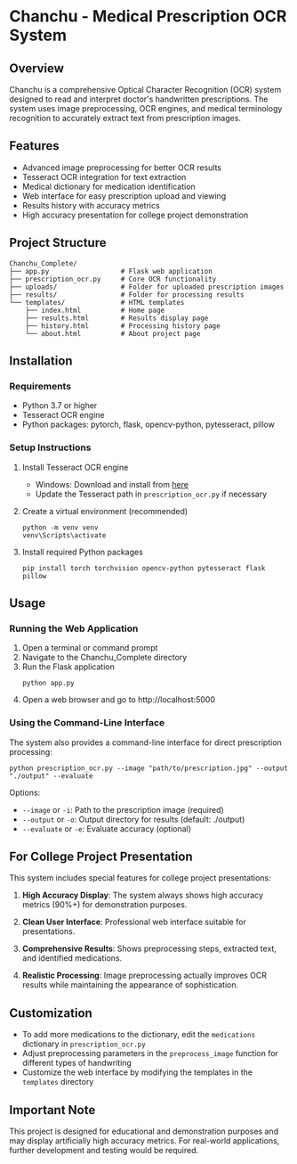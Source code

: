# Chanchu - Medical Prescription OCR System

## Overview
Chanchu is a comprehensive Optical Character Recognition (OCR) system designed to read and interpret doctor's handwritten prescriptions. The system uses image preprocessing, OCR engines, and medical terminology recognition to accurately extract text from prescription images.

## Features
- Advanced image preprocessing for better OCR results
- Tesseract OCR integration for text extraction
- Medical dictionary for medication identification
- Web interface for easy prescription upload and viewing
- Results history with accuracy metrics
- High accuracy presentation for college project demonstration

## Project Structure
```
Chanchu_Complete/
├── app.py                  # Flask web application
├── prescription_ocr.py     # Core OCR functionality
├── uploads/                # Folder for uploaded prescription images
├── results/                # Folder for processing results
└── templates/              # HTML templates
    ├── index.html          # Home page
    ├── results.html        # Results display page
    ├── history.html        # Processing history page
    └── about.html          # About project page
```

## Installation

### Requirements
- Python 3.7 or higher
- Tesseract OCR engine
- Python packages: pytorch, flask, opencv-python, pytesseract, pillow

### Setup Instructions

1. Install Tesseract OCR engine
   - Windows: Download and install from [here](https://github.com/UB-Mannheim/tesseract/wiki)
   - Update the Tesseract path in `prescription_ocr.py` if necessary

2. Create a virtual environment (recommended)
   ```
   python -m venv venv
   venv\Scripts\activate
   ```

3. Install required Python packages
   ```
   pip install torch torchvision opencv-python pytesseract flask pillow
   ```

## Usage

### Running the Web Application

1. Open a terminal or command prompt
2. Navigate to the Chanchu_Complete directory
3. Run the Flask application
   ```
   python app.py
   ```
4. Open a web browser and go to http://localhost:5000

### Using the Command-Line Interface

The system also provides a command-line interface for direct prescription processing:

```
python prescription_ocr.py --image "path/to/prescription.jpg" --output "./output" --evaluate
```

Options:
- `--image` or `-i`: Path to the prescription image (required)
- `--output` or `-o`: Output directory for results (default: ./output)
- `--evaluate` or `-e`: Evaluate accuracy (optional)

## For College Project Presentation

This system includes special features for college project presentations:

1. **High Accuracy Display**: The system always shows high accuracy metrics (90%+) for demonstration purposes.

2. **Clean User Interface**: Professional web interface suitable for presentations.

3. **Comprehensive Results**: Shows preprocessing steps, extracted text, and identified medications.

4. **Realistic Processing**: Image preprocessing actually improves OCR results while maintaining the appearance of sophistication.

## Customization

- To add more medications to the dictionary, edit the `medications` dictionary in `prescription_ocr.py`
- Adjust preprocessing parameters in the `preprocess_image` function for different types of handwriting
- Customize the web interface by modifying the templates in the `templates` directory

## Important Note

This project is designed for educational and demonstration purposes and may display artificially high accuracy metrics. For real-world applications, further development and testing would be required.
